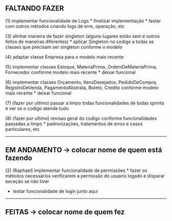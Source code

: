 ## FALTANDO FAZER

(1) implementar funcionalidade de Logs
	* finalizar implementação
	* testar com outros métodos criando logs de erro, operação, etc

(3) alinhar maneira de fazer singleton (alguns lugares estão sem e outros feitos de maneiras diferentes)
	* aplicar Singleton no codigo a todas as classes que precisam ser singleton conforme o modelo

(4) adaptar classe Empresa para o modelo mais recente

(5) implementar classes Estoque, MateriaPrima, OrdemDeMateriaPrima, Fornecedor conforme modelo mais recente
	* deixar funcional

(6) implementar classes Orçamento, ItensDesejados, PedidoDeCompra, RegistroDeVenda, PagamentoAbstrata, Boleto, Credito conforme modelo mais recente
	* deixar funcional

(7) (fazer por ultimo) passar a limpo todas funcionalidades de todas sprints e ver se o codigo atende tudo

(8) (fazer por ultimo) revisao geral do codigo conforme funcionalidades passadas a limpo
	* padronizações, tratamentos de erros e casos particulares, etc

----------------------------------------------------------------------


## EM ANDAMENTO -> colocar nome de quem está fazendo

(2) (Raphael) implementar funcionalidade de permissões
	* fazer os métodos necessários verificarem a permissão do usuario logado e disparar
	exceção se não tiver
  * testar funcionalidade de login junto aqui

----------------------------------------------------------------------

## FEITAS -> colocar nome de quem fez


